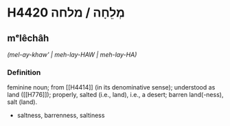 # H4420 מְלֵחָה / מלחה

## mᵉlêchâh

_(mel-ay-khaw' | meh-lay-HAW | meh-lay-HA)_

### Definition

feminine noun; from [[H4414]] (in its denominative sense); understood as land ([[H776]]); properly, salted (i.e., land), i.e., a desert; barren land(-ness), salt (land).

- saltness, barrenness, saltiness
